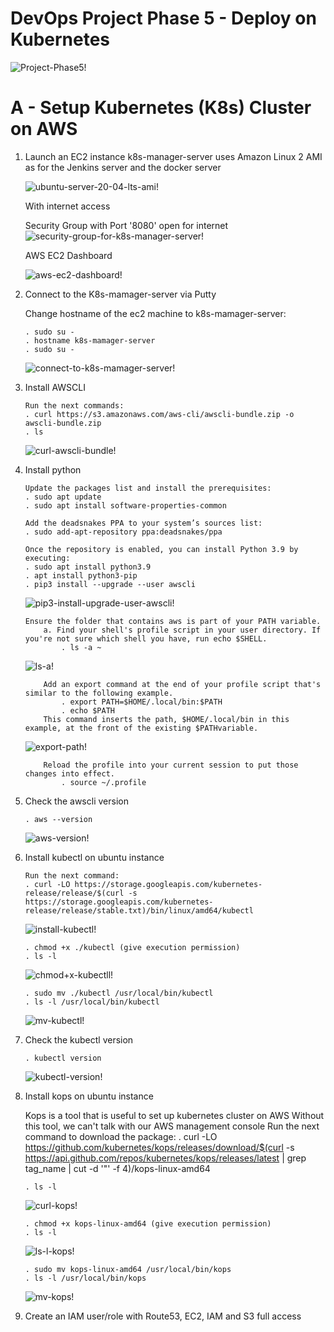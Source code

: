 # DevOps Project Phase 5 - Deploy on Kubernetes

  ![Project-Phase5!](Images/Phase5/project-phase-5.jpg)

# A - Setup Kubernetes (K8s) Cluster on AWS

 1. Launch an EC2 instance k8s-manager-server
    uses Amazon Linux 2 AMI as for the Jenkins server and the docker server

    ![ubuntu-server-20-04-lts-ami!](Images/Phase5/ubuntu-server-20-04-lts-ami.jpg)

    With internet access

    Security Group with Port '8080' open for internet
    ![security-group-for-k8s-manager-server!](Images/Phase5/security-group-for-k8s-manager-server.jpg)

    AWS EC2 Dashboard

    ![aws-ec2-dashboard!](Images/Phase5/aws-ec2-dashboard.jpg)

 2. Connect to the K8s-mamager-server via Putty
    
    Change hostname of the ec2 machine to k8s-mamager-server:

        . sudo su -
        . hostname k8s-mamager-server
        . sudo su -
    ![connect-to-k8s-mamager-server!](Images/Phase5/connect-to-k8s-mamager-server.jpg)

 3. Install AWSCLI

        Run the next commands:
        . curl https://s3.amazonaws.com/aws-cli/awscli-bundle.zip -o awscli-bundle.zip
        . ls
    ![curl-awscli-bundle!](Images/Phase5/curl-awscli-bundle.jpg)

 4. Install python

        Update the packages list and install the prerequisites:
        . sudo apt update
        . sudo apt install software-properties-common

        Add the deadsnakes PPA to your system’s sources list:
        . sudo add-apt-repository ppa:deadsnakes/ppa

        Once the repository is enabled, you can install Python 3.9 by executing:
        . sudo apt install python3.9
        . apt install python3-pip
        . pip3 install --upgrade --user awscli
    ![pip3-install-upgrade-user-awscli!](Images/Phase5/pip3-install-upgrade-user-awscli.jpg)
        
        Ensure the folder that contains aws is part of your PATH variable.
            a. Find your shell's profile script in your user directory. If you're not sure which shell you have, run echo $SHELL.
                . ls -a ~
    ![ls-a!](Images/Phase5/ls-a.jpg)

            Add an export command at the end of your profile script that's similar to the following example.
                . export PATH=$HOME/.local/bin:$PATH
                . echo $PATH
            This command inserts the path, $HOME/.local/bin in this example, at the front of the existing $PATHvariable.
    ![export-path!](Images/Phase5/export-path.jpg)

            Reload the profile into your current session to put those changes into effect.
                . source ~/.profile

 5. Check the awscli version
    
        . aws --version
    ![aws-version!](Images/Phase5/aws-version.jpg)

 6. Install kubectl on ubuntu instance
        
        Run the next command:
        . curl -LO https://storage.googleapis.com/kubernetes-release/release/$(curl -s https://storage.googleapis.com/kubernetes-release/release/stable.txt)/bin/linux/amd64/kubectl
    ![install-kubectl!](Images/Phase5/install-kubectl.jpg)

        . chmod +x ./kubectl (give execution permission)
        . ls -l
    ![chmod+x-kubectll!](Images/Phase5/chmod+x-kubectl.jpg)

        . sudo mv ./kubectl /usr/local/bin/kubectl
        . ls -l /usr/local/bin/kubectl
    ![mv-kubectl!](Images/Phase5/mv-kubectl.jpg)

 7. Check the kubectl version

        . kubectl version
    ![kubectl-version!](Images/Phase5/kubectl-version.jpg)

 8. Install kops on ubuntu instance
    
    Kops is a tool that is useful to set up kubernetes cluster on AWS
    Without this tool, we can't talk with our AWS management console
    Run the next command to download the package:
        . curl -LO https://github.com/kubernetes/kops/releases/download/$(curl -s https://api.github.com/repos/kubernetes/kops/releases/latest | grep tag_name | cut -d '"' -f 4)/kops-linux-amd64

        . ls -l
    ![curl-kops!](Images/Phase5/curl-kops.jpg)

        . chmod +x kops-linux-amd64 (give execution permission)
        . ls -l
    ![ls-l-kops!](Images/Phase5/ls-l-kops.jpg)

        . sudo mv kops-linux-amd64 /usr/local/bin/kops
        . ls -l /usr/local/bin/kops
    ![mv-kops!](Images/Phase5/mv-kops.jpg)

 9. Create an IAM user/role with Route53, EC2, IAM and S3 full access
